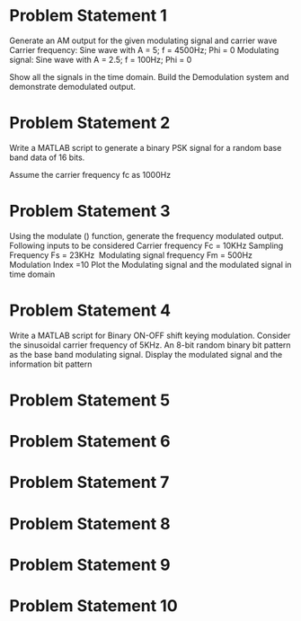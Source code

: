 # Problem Statement 1
Generate an AM output for the given modulating signal and carrier wave 
Carrier frequency: Sine wave with A = 5; f = 4500Hz; Phi = 0
Modulating signal: Sine wave with A = 2.5; f = 100Hz; Phi = 0

Show all the signals in the time domain.
Build the Demodulation system and demonstrate demodulated output.

# Problem Statement 2
Write a MATLAB script to generate a binary PSK signal for a random base band data of 16 bits. 

Assume the carrier frequency fc as 1000Hz

# Problem Statement 3
Using the modulate () function, generate the frequency modulated output. Following inputs to be considered
Carrier frequency Fc = 10KHz
Sampling Frequency Fs = 23KHz
 Modulating signal frequency Fm = 500Hz
Modulation Index =10
Plot the Modulating signal and the modulated signal in time domain

# Problem Statement 4
Write a MATLAB script for Binary ON-OFF shift keying modulation. 
Consider the sinusoidal carrier frequency of 5KHz.
An 8-bit random binary bit pattern as the base band modulating signal.
Display the modulated signal and the information bit pattern

# Problem Statement 5
# Problem Statement 6
# Problem Statement 7
# Problem Statement 8
# Problem Statement 9
# Problem Statement 10
